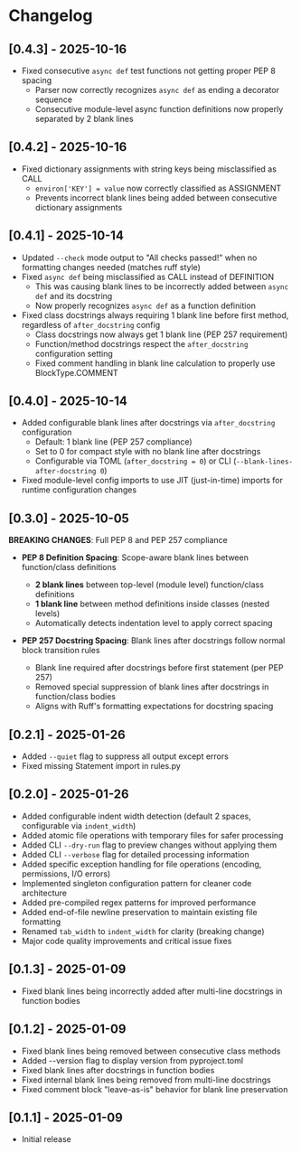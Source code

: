 # Changelog

## [0.4.3] - 2025-10-16

- Fixed consecutive `async def` test functions not getting proper PEP 8 spacing
  - Parser now correctly recognizes `async def` as ending a decorator sequence
  - Consecutive module-level async function definitions now properly separated by 2 blank lines

## [0.4.2] - 2025-10-16

- Fixed dictionary assignments with string keys being misclassified as CALL
  - `environ['KEY'] = value` now correctly classified as ASSIGNMENT
  - Prevents incorrect blank lines being added between consecutive dictionary assignments

## [0.4.1] - 2025-10-14

- Updated `--check` mode output to "All checks passed!" when no formatting changes needed (matches ruff style)
- Fixed `async def` being misclassified as CALL instead of DEFINITION
  - This was causing blank lines to be incorrectly added between `async def` and its docstring
  - Now properly recognizes `async def` as a function definition
- Fixed class docstrings always requiring 1 blank line before first method, regardless of `after_docstring` config
  - Class docstrings now always get 1 blank line (PEP 257 requirement)
  - Function/method docstrings respect the `after_docstring` configuration setting
  - Fixed comment handling in blank line calculation to properly use BlockType.COMMENT

## [0.4.0] - 2025-10-14

- Added configurable blank lines after docstrings via `after_docstring` configuration
  - Default: 1 blank line (PEP 257 compliance)
  - Set to 0 for compact style with no blank line after docstrings
  - Configurable via TOML (`after_docstring = 0`) or CLI (`--blank-lines-after-docstring 0`)
- Fixed module-level config imports to use JIT (just-in-time) imports for runtime configuration changes

## [0.3.0] - 2025-10-05

**BREAKING CHANGES**: Full PEP 8 and PEP 257 compliance

- **PEP 8 Definition Spacing**: Scope-aware blank lines between function/class definitions
  - **2 blank lines** between top-level (module level) function/class definitions
  - **1 blank line** between method definitions inside classes (nested levels)
  - Automatically detects indentation level to apply correct spacing

- **PEP 257 Docstring Spacing**: Blank lines after docstrings follow normal block transition rules
  - Blank line required after docstrings before first statement (per PEP 257)
  - Removed special suppression of blank lines after docstrings in function/class bodies
  - Aligns with Ruff's formatting expectations for docstring spacing

## [0.2.1] - 2025-01-26

- Added `--quiet` flag to suppress all output except errors
- Fixed missing Statement import in rules.py

## [0.2.0] - 2025-01-26

- Added configurable indent width detection (default 2 spaces, configurable via `indent_width`)
- Added atomic file operations with temporary files for safer processing
- Added CLI `--dry-run` flag to preview changes without applying them
- Added CLI `--verbose` flag for detailed processing information
- Added specific exception handling for file operations (encoding, permissions, I/O errors)
- Implemented singleton configuration pattern for cleaner code architecture
- Added pre-compiled regex patterns for improved performance
- Added end-of-file newline preservation to maintain existing file formatting
- Renamed `tab_width` to `indent_width` for clarity (breaking change)
- Major code quality improvements and critical issue fixes

## [0.1.3] - 2025-01-09

- Fixed blank lines being incorrectly added after multi-line docstrings in function bodies

## [0.1.2] - 2025-01-09

- Fixed blank lines being removed between consecutive class methods
- Added --version flag to display version from pyproject.toml
- Fixed blank lines after docstrings in function bodies
- Fixed internal blank lines being removed from multi-line docstrings
- Fixed comment block "leave-as-is" behavior for blank line preservation

## [0.1.1] - 2025-01-09

- Initial release